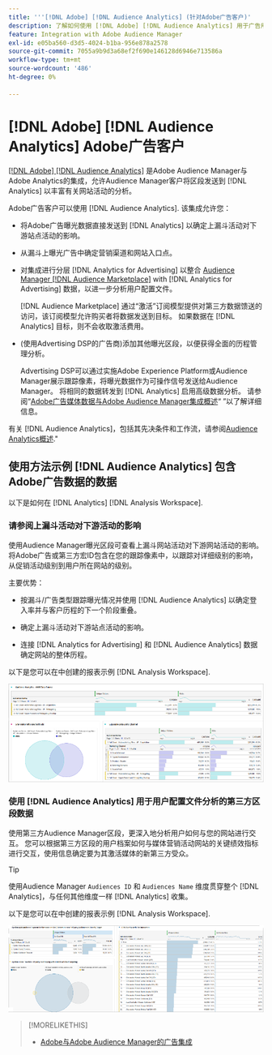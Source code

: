 ```yaml
---
title: '''[!DNL Adobe] [!DNL Audience Analytics] (针对Adobe广告客户)'
description: 了解如何使用 [!DNL Adobe] [!DNL Audience Analytics] 用于广告用例
feature: Integration with Adobe Audience Manager
exl-id: e05ba560-d3d5-4024-b1ba-956e878a2578
source-git-commit: 7055a9b9d3a68ef2f690e146128d6946e713586a
workflow-type: tm+mt
source-wordcount: '486'
ht-degree: 0%

---
```


# [!DNL Adobe] [!DNL Audience Analytics] Adobe广告客户

[[!DNL Adobe] [!DNL Audience Analytics]](https://experienceleague.adobe.com/docs/analytics/integration/audience-analytics/mc-audiences-aam.html) 是Adobe Audience Manager与Adobe Analytics的集成，允许Audience Manager客户将区段发送到 [!DNL Analytics] 以丰富有关网站活动的分析。

Adobe广告客户可以使用 [!DNL Audience Analytics]. 该集成允许您：

* 将Adobe广告曝光数据直接发送到 [!DNL Analytics] 以确定上漏斗活动对下游站点活动的影响。

* 从漏斗上曝光广告中确定营销渠道和网站入口点。

* 对集成进行分层 [!DNL Analytics for Advertising] 以整合 [Audience Manager [!DNL Audience Marketplace]](https://experienceleague.adobe.com/docs/audience-manager/user-guide/features/audience-marketplace/audience-marketplace.html) with [!DNL Analytics for Advertising] 数据，以进一步分析用户配置文件。

   [!DNL Audience Marketplace] 通过“激活”订阅模型提供对第三方数据馈送的访问，该订阅模型允许购买者将数据发送到目标。 如果数据在 [!DNL Analytics] 目标，则不会收取激活费用。

* (使用Advertising DSP的广告商)添加其他曝光区段，以便获得全面的历程管理分析。

   Advertising DSP可以通过实施Adobe Experience Platform或Audience Manager展示跟踪像素，将曝光数据作为可操作信号发送给Audience Manager。 将相同的数据转发到 [!DNL Analytics] 启用高级数据分析。 请参阅“[Adobe广告媒体数据与Adobe Audience Manager集成概述](/help/integrations/audience-manager/media-data-integration/overview.md)“ ”以了解详细信息。

有关 [!DNL Audience Analytics]，包括其先决条件和工作流，请参阅[Audience Analytics概述](https://experienceleague.adobe.com/docs/analytics/integration/audience-analytics/mc-audiences-aam.html).&quot;

## 使用方法示例 [!DNL Audience Analytics] 包含Adobe广告数据的数据

以下是如何在 [!DNL Analytics] [!DNL Analysis Workspace].

### 请参阅上漏斗活动对下游活动的影响

使用Audience Manager曝光区段可查看上漏斗网站活动对下游网站活动的影响。 将Adobe广告或第三方宏ID包含在您的跟踪像素中，以跟踪对详细级别的影响，从促销活动级别到用户所在网站的级别。

主要优势：

* 按漏斗/广告类型跟踪曝光情况并使用 [!DNL Audience Analytics] 以确定登入率并与客户历程的下一个阶段重叠。

* 确定上漏斗活动对下游站点活动的影响。

* 连接 [!DNL Analytics for Advertising]<!-- which doesn't include the last exposure event --> 和 [!DNL Audience Analytics] 数据 <!-- (which includes the user's last exposure event) --> 确定网站的整体历程。

以下是您可以在中创建的报表示例 [!DNL Analysis Workspace].

![查看上漏斗活动对下游网站活动的影响](/help/integrations/assets/audience-analytics-upper-funnel-exposure.png)

### 使用 [!DNL Audience Analytics] 用于用户配置文件分析的第三方区段数据

使用第三方Audience Manager区段，更深入地分析用户如何与您的网站进行交互。 您可以根据第三方区段的用户档案如何与媒体营销活动网站的关键绩效指标进行交互，使用信息确定要为其激活媒体的新第三方受众。

>[!TIP]
> 使用Audience Manager `Audiences ID` 和 `Audiences Name` 维度贯穿整个 [!DNL Analytics]，与任何其他维度一样 [!DNL Analytics] 收集。

以下是您可以在中创建的报表示例 [!DNL Analysis Workspace].

![使用第三方区段扩充用户配置文件分析](/help/integrations/assets/audience-analytics-third-party-report.png)

>[!MORELIKETHIS]
>
>* [Adobe与Adobe Audience Manager的广告集成](/help/integrations/audience-manager/overview.md)

